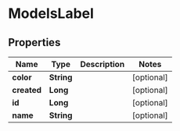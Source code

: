 
# ModelsLabel

## Properties
Name | Type | Description | Notes
------------ | ------------- | ------------- | -------------
**color** | **String** |  |  [optional]
**created** | **Long** |  |  [optional]
**id** | **Long** |  |  [optional]
**name** | **String** |  |  [optional]



